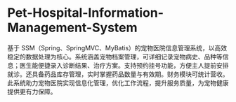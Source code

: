 # Pet-Hospital-Information-Management-System
基于 SSM（Spring、SpringMVC、MyBatis）的宠物医院信息管理系统，以高效稳定的数据处理为核心。系统涵盖宠物档案管理，可详细记录宠物病史、品种等信息；医生能便捷录入诊断结果、治疗方案。支持预约挂号功能，方便主人提前安排就诊。还具备药品库存管理，实时掌握药品数量与有效期。财务模块可统计营收。此系统助力宠物医院实现信息化管理，优化工作流程，提升服务质量，为宠物健康提供更有力保障。 
